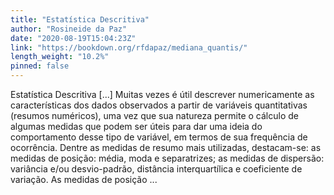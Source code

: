```yaml
---
title: "Estatística Descritiva"
author: "Rosineide da Paz"
date: "2020-08-19T15:04:23Z"
link: "https://bookdown.org/rfdapaz/mediana_quantis/"
length_weight: "10.2%"
pinned: false
---
```


Estatística Descritiva [...] Muitas vezes é útil descrever numericamente as características dos dados observados a partir de variáveis quantitativas (resumos numéricos), uma vez que sua natureza permite o cálculo de algumas medidas que podem ser úteis para dar uma ideia do comportamento desse tipo de variável, em termos de sua frequência de ocorrência. Dentre as medidas de resumo mais utilizadas, destacam-se: as medidas de posição: média, moda e separatrizes; as medidas de dispersão: variância e/ou desvio-padrão, distância interquartílica e coeficiente de variação. As medidas de posição ...
